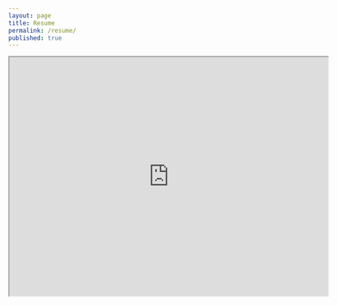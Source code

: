 ```yaml
---
layout: page
title: Resume
permalink: /resume/
published: true
---
```



<iframe src="https://drive.google.com/file/d/1EE-UPileHB12gMz0_lJuOHQarvz_JC2p/preview" width="640" height="480"></iframe>
